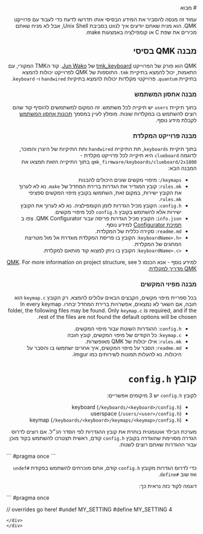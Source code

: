 <div dir="rtl" markdown="1">
# מבוא

עמוד זה מנסה להסביר את המידע הבסיסי אותו תדרשו לדעת כדי לעבוד עם פרוייקט QMK. הוא מניח שאתם יודעים איך לנווט בסביבת Unix Shell, אבל לא מניח שאתם מכירים את שפת C או קומפילציה באמצעות make.

## מבנה QMK בסיסי

QMK הוא פורק של הפרוייקט [tmk_keyboard](https://github.com/tmk/tmk_keyboard) של [Jun Wako](https://github.com/tmk). קוד הTMK המקורי, עם התאמות, יכול להמצא בתיקיית `tmk`. התוספות של QMK לפרוייקט יכולות להמצא בתיקיית `quantum`. פרוייקטי מקלדות יכולות להמצא בתיקיות `handwired` ו- `keyboard`.

### מבנה אחסון המשתמש

בתוך תיקיית `users` יש תיקייה לכל משתמש. זה המקום למשתמשים להוסיף קוד שהם רוצים להשתמש בו במקלדות שונות. מומלץ לעיין במסמך [תכונות אחסון המשתמש](feature_userspace.md) לקבלת מידע נוסף.

### מבנה פרוייקט המקלדת

בתוך תיקיית `keyboards`, תת התיקייה `handwired` ותת התיקיות של היצרן והמוכר, לדוגמה `clueboard` היא תיקייה לכל פרוייקט מקלדת - `qmk_firmware/keyboards/clueboard/2x1800` בתוך התיקייה הזאת תמצאו את המבנה הבא:


* `keymaps/`: מיפויי מקשים שונים היכולים להבנות
* `rules.mk`: קובץ המגדיר את הגדרות ברירת המחדל של `make`. נא לא לערוך את הקובץ ישירות, במקום זאת, השתמשו בקובץ מיפוי המקשים ספציפי `rules.mk`.
* `config.h`: הקובץ מכיל הגדרות לזמן הקומפילציה. נא לא לערוך את הקובץ ישירות אלא להשתמש בקובץ `config.h` לכל מיפויי מקשים.
* `info.json`: הקובץ מכיל הגדרות פריסה עבור QMK Configurator. צפו ב [תמיכת Configurator](reference_configurator_support.md) למידע נוסף.
* `readme.md`: סקירה כללית של המקלדת.
* `<keyboardName>.h`: הקובץ בו פריסת המקלדת מוגדרת אל מול מטריצת המתגים של המקלדת.
* `<keyboardName>.c`: הקובץ בו ניתן למצוא קוד מותאם למקלדת.

למידע נוסף - אנא הכנסו ל [QMK](hardware_keyboard_guidelines.md).
For more information on project structure, see [QMK מדריך למקלדת](hardware_keyboard_guidelines.md).

### מבנה מפיוי המקשים

בכל ספריית מיפוי מקשים, הקבצים הבאים עלולים להמצא. רק הקובץ `keymap.c` הוא חובה, אם השאר לא נמצאים, אפשרויות ברירת המחדל יבחרו.
In every keymap folder, the following files may be found. Only `keymap.c` is required, and if the rest of the files are not found the default options will be chosen.

* `config.h`: ההגדרות השונות עבור מיפוי המקשים.
* `keymap.c`: כל הקודים של מיפוי המקשים, קובץ חובה
* `rules.mk`: אילו יכולות של QMK מאופשרות.
* `readme.md`: הסבר על מיפוי המקשים, איך אחרים ישתמשו בו והסבר על היכולות. נא להעלות תמונות לשירותים כמו imgur.

# קובץ `config.h` 

לקובץ `config.h` יש 3 מיקומים אפשריים:

* keyboard (`/keyboards/<keyboard>/config.h`)
* userspace (`/users/<user>/config.h`)
* keymap (`/keyboards/<keyboard>/keymaps/<keymap>/config.h`)

מערכת הבילד אוטומטית בוחרת את קובץ ההגדרות לפי הסדר הנ״ל. אם רוצים לדרוס הגדרה מסויימת שהוגדרה בקובץ `config.h` קודם, ראשית תצטרכו להשתמש בקוד מוכן עבור ההגדרות שאתם רוצים לשנות.

<div dir="auto">
```
#pragma once
```
</div>

כדי לדרוס הגדרות מקובץ `config.h` קודם, אתם מוכרחים להשתמש בפקודת `#undef` ואז שוב `#define`.

דוגמה לקוד כזה נראית כך:
<div dir="auto">
```
#pragma once

// overrides go here!
#undef MY_SETTING
#define MY_SETTING 4
```
</div>
</div>